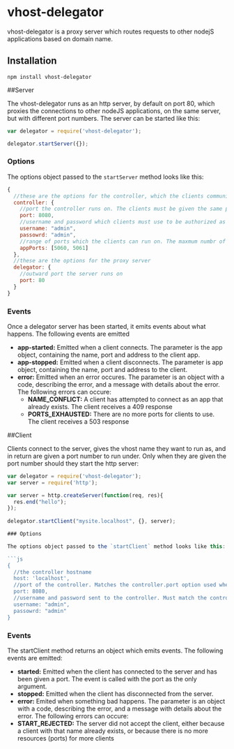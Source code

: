 # vhost-delegator

vhost-delegator is a proxy server which routes requests to other nodejS applications based on domain name.

## Installation

```
npm install vhost-delegator
```

##Server

The vhost-delegator runs as an http server, by default on port 80, which proxies the connections to other nodeJS applications, on the same server, but with different port numbers. 
The server can be started like this:

```js
var delegator = require('vhost-delegator');

delegator.startServer({});
```

### Options

The options object passed to the `startServer` method looks like this:

```js
{
  //these are the options for the controller, which the clients communicate with
  controller: {
    //port the controller runs on. The clients must be given the same port when they start
    port: 8080,
    //username and password which clients must use to be authorized as apps. 
    username: "admin",
    passowrd: "admin",
    //range of ports which the clients can run on. The maxmum numbr of simultanious clients is determined by the size of this list
    appPorts: [5060, 5061]
  },
  //these are the options for the proxy server
  delegator: {
    //outward port the server runs on
    port: 80
  }
}
```

### Events

Once a delegator server has been started, it emits events about what happens. The following events are emitted

 - **app-started:** Emitted when a client connects. The parameter is the app object, containing the name, port and address to the client app.
 - **app-stopped:** Emitted when a client disconnects. The parameter is app object, containing the name, port and address to the client.
 - **error:** Emitted when an error occures. The parameter is an object with a code, describing the error, and a message with details about the error. The following errors can occure:
   - **NAME_CONFLICT:** A client has attempted to connect as an app that already exists. The client receives a 409 response
   - **PORTS_EXHAUSTED:** There are no more ports for clients to use. The client receives a 503 response
 
##Client
 
Clients connect to the server, gives the vhost name they want to run as, and in return are given a port number to run under. Only when they are given the port number should they start the 
http server:
 
```js
var delegator = require('vhost-delegator');
var server = require('http');

var server = http.createServer(function(req, res){
  res.end("hello");
});
 
delegator.startClient("mysite.localhost", {}, server);

### Options

The options object passed to the `startClient` method looks like this:

```js
{
  //the controller hostname
  host: 'localhost',
  //port of the controller. Matches the controller.port option used when starting the server
  port: 8080,
  //username and password sent to the controller. Must match the controller.username and controller.password options used when starting the server
  username: "admin",
  passowrd: "admin"
}
```

### Events

The startClient method returns an object which emits events. The following events are emitted:
 
 - **started:** Emitted when the client has connected to the server and has been given a port. The event is called with the port as the only argument.
 - **stopped:** Emitted when the client has disconnected from the server.
 - **error:** Emited when something bad happens. The parameter is an object with a code, describing the error, and a message with details about the error. The following errors can occure:
  - **START_REJECTED:** The server did not accept the client, either because a client with that name already exists, or because there is no more resources (ports) for more clients
 